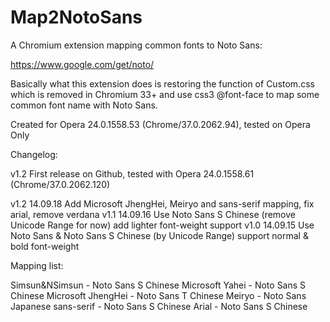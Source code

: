 Map2NotoSans
============

A Chromium extension mapping common fonts to Noto Sans:

https://www.google.com/get/noto/

Basically what this extension does is restoring the function of Custom.css which is removed in Chromium 33+ and use css3 @font-face to map some common font name with Noto Sans.

Created for Opera 24.0.1558.53 (Chrome/37.0.2062.94), tested on Opera Only

Changelog:

v1.2 First release on Github, tested with Opera 24.0.1558.61 (Chrome/37.0.2062.120)

v1.2 14.09.18 Add Microsoft JhengHei, Meiryo and sans-serif mapping, fix arial, remove verdana
v1.1 14.09.16 Use Noto Sans S Chinese (remove Unicode Range for now) add lighter font-weight support
v1.0 14.09.15 Use Noto Sans & Noto Sans S Chinese (by Unicode Range) support normal & bold font-weight

Mapping list:

Simsun&NSimsun     - Noto Sans S Chinese
Microsoft Yahei    - Noto Sans S Chinese
Microsoft JhengHei - Noto Sans T Chinese
Meiryo             - Noto Sans Japanese
sans-serif         - Noto Sans S Chinese
Arial              - Noto Sans S Chinese